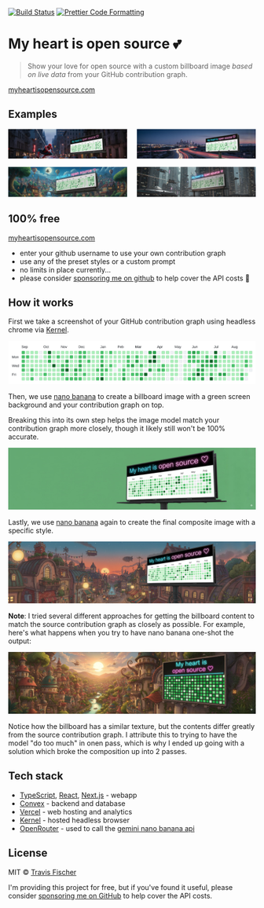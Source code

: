 <p>
  <a href="https://github.com/transitive-bullshit/my-heart-is-open-source/actions/workflows/main.yml"><img alt="Build Status" src="https://github.com/transitive-bullshit/my-heart-is-open-source/actions/workflows/main.yml/badge.svg" /></a>
  <a href="https://prettier.io"><img alt="Prettier Code Formatting" src="https://img.shields.io/badge/code_style-prettier-brightgreen.svg" /></a>
</p>

# My heart is open source 💕 <!-- omit from toc -->

> Show your love for open source with a custom billboard image _based on live data_ from your GitHub contribution graph.

[myheartisopensource.com](https://myheartisopensource.com)

## Examples

<p align="center">
  <img alt="example billboard image" src="https://raw.githubusercontent.com/transitive-bullshit/my-heart-is-open-source/main/public/examples/0.jpg" width="48%">
  &nbsp; &nbsp;
  <img alt="example billboard image" src="https://raw.githubusercontent.com/transitive-bullshit/my-heart-is-open-source/main/public/examples/1.jpg" width="48%">
</p>

<p align="center">
  <img alt="example billboard image" src="https://raw.githubusercontent.com/transitive-bullshit/my-heart-is-open-source/main/public/examples/2.jpg" width="48%">
  &nbsp; &nbsp;

  <img alt="example billboard image" src="https://raw.githubusercontent.com/transitive-bullshit/my-heart-is-open-source/main/public/examples/10.jpg" width="48%">
</p>

## 100% free

[myheartisopensource.com](https://myheartisopensource.com)

- enter your github username to use your own contribution graph
- use any of the preset styles or a custom prompt
- no limits in place currently...
- please consider [sponsoring me on github](https://github.com/sponsors/transitive-bullshit) to help cover the API costs 🙏

## How it works

First we take a screenshot of your GitHub contribution graph using headless chrome via [Kernel](https://www.onkernel.com).

<img alt="github contributor graph" src="https://raw.githubusercontent.com/transitive-bullshit/my-heart-is-open-source/main/public/github-contribution-graph.png">

Then, we use [nano banana](https://aistudio.google.com/models/gemini-2-5-flash-image) to create a billboard image with a green screen background and your contribution graph on top.

Breaking this into its own step helps the image model match your contribution graph more closely, though it likely still won't be 100% accurate.

<img alt="green screen output image" src="https://raw.githubusercontent.com/transitive-bullshit/my-heart-is-open-source/main/public/examples/step-1.jpg">

Lastly, we use [nano banana](https://aistudio.google.com/models/gemini-2-5-flash-image) again to create the final composite image with a specific style.

<img alt="final output image" src="https://raw.githubusercontent.com/transitive-bullshit/my-heart-is-open-source/main/public/examples/step-2.jpg">

**Note**: I tried several different approaches for getting the billboard content to match the source contribution graph as closely as possible. For example, here's what happens when you try to have nano banana one-shot the output:

<img alt="one-shot example image" src="https://raw.githubusercontent.com/transitive-bullshit/my-heart-is-open-source/main/public/examples/one-shot.jpg">

Notice how the billboard has a similar texture, but the contents differ greatly from the source contribution graph. I attribute this to trying to have the model "do too much" in onen pass, which is why I ended up going with a solution which broke the composition up into 2 passes.

## Tech stack

- [TypeScript](https://www.typescriptlang.org), [React](https://react.dev), [Next.js](https://nextjs.org) - webapp
- [Convex](https://convex.dev/referral/TRAVIS5611) - backend and database
- [Vercel](https://vercel.com) - web hosting and analytics
- [Kernel](https://www.onkernel.com) - hosted headless browser
- [OpenRouter](https://openrouter.ai/?referral=hrg) - used to call the [gemini nano banana api](https://aistudio.google.com/models/gemini-2-5-flash-image)

## License

MIT © [Travis Fischer](https://x.com/transitive_bs)

I'm providing this project for free, but if you've found it useful, please consider [sponsoring me on GitHub](https://github.com/sponsors/transitive-bullshit) to help cover the API costs.
